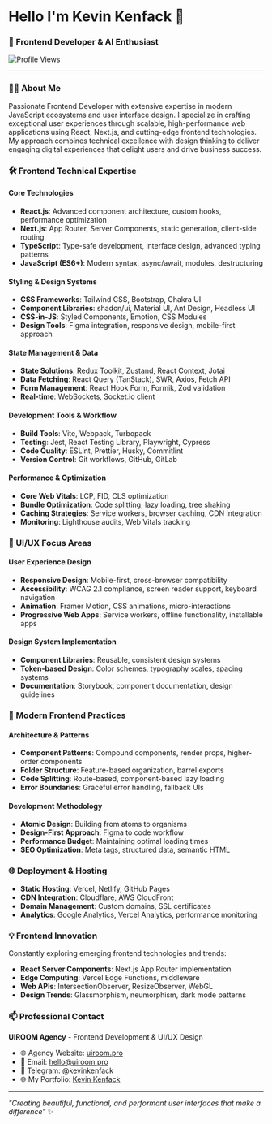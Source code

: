 # Hello I'm Kevin Kenfack 👋
### 🌴 Frontend Developer & AI Enthusiast
![Profile Views](https://komarev.com/ghpvc/?username=kevinkenfack&label=Profile%20views&color=0e75b6&style=flat)

---

### 👨‍💻 About Me
Passionate Frontend Developer with extensive expertise in modern JavaScript ecosystems and user interface design. I specialize in crafting exceptional user experiences through scalable, high-performance web applications using React, Next.js, and cutting-edge frontend technologies. My approach combines technical excellence with design thinking to deliver engaging digital experiences that delight users and drive business success.

### 🛠️ Frontend Technical Expertise

#### Core Technologies
- **React.js**: Advanced component architecture, custom hooks, performance optimization
- **Next.js**: App Router, Server Components, static generation, client-side routing
- **TypeScript**: Type-safe development, interface design, advanced typing patterns
- **JavaScript (ES6+)**: Modern syntax, async/await, modules, destructuring

#### Styling & Design Systems
- **CSS Frameworks**: Tailwind CSS, Bootstrap, Chakra UI
- **Component Libraries**: shadcn/ui, Material UI, Ant Design, Headless UI
- **CSS-in-JS**: Styled Components, Emotion, CSS Modules
- **Design Tools**: Figma integration, responsive design, mobile-first approach

#### State Management & Data
- **State Solutions**: Redux Toolkit, Zustand, React Context, Jotai
- **Data Fetching**: React Query (TanStack), SWR, Axios, Fetch API
- **Form Management**: React Hook Form, Formik, Zod validation
- **Real-time**: WebSockets, Socket.io client

#### Development Tools & Workflow
- **Build Tools**: Vite, Webpack, Turbopack
- **Testing**: Jest, React Testing Library, Playwright, Cypress
- **Code Quality**: ESLint, Prettier, Husky, Commitlint
- **Version Control**: Git workflows, GitHub, GitLab

#### Performance & Optimization
- **Core Web Vitals**: LCP, FID, CLS optimization
- **Bundle Optimization**: Code splitting, lazy loading, tree shaking
- **Caching Strategies**: Service workers, browser caching, CDN integration
- **Monitoring**: Lighthouse audits, Web Vitals tracking

### 🎨 UI/UX Focus Areas

#### User Experience Design
- **Responsive Design**: Mobile-first, cross-browser compatibility
- **Accessibility**: WCAG 2.1 compliance, screen reader support, keyboard navigation
- **Animation**: Framer Motion, CSS animations, micro-interactions
- **Progressive Web Apps**: Service workers, offline functionality, installable apps

#### Design System Implementation
- **Component Libraries**: Reusable, consistent design systems
- **Token-based Design**: Color schemes, typography scales, spacing systems
- **Documentation**: Storybook, component documentation, design guidelines

### 🚀 Modern Frontend Practices

#### Architecture & Patterns
- **Component Patterns**: Compound components, render props, higher-order components
- **Folder Structure**: Feature-based organization, barrel exports
- **Code Splitting**: Route-based, component-based lazy loading
- **Error Boundaries**: Graceful error handling, fallback UIs

#### Development Methodology
- **Atomic Design**: Building from atoms to organisms
- **Design-First Approach**: Figma to code workflow
- **Performance Budget**: Maintaining optimal loading times
- **SEO Optimization**: Meta tags, structured data, semantic HTML

### 🌐 Deployment & Hosting
- **Static Hosting**: Vercel, Netlify, GitHub Pages
- **CDN Integration**: Cloudflare, AWS CloudFront
- **Domain Management**: Custom domains, SSL certificates
- **Analytics**: Google Analytics, Vercel Analytics, performance monitoring

### 💡 Frontend Innovation
Constantly exploring emerging frontend technologies and trends:
- **React Server Components**: Next.js App Router implementation
- **Edge Computing**: Vercel Edge Functions, middleware
- **Web APIs**: IntersectionObserver, ResizeObserver, WebGL
- **Design Trends**: Glassmorphism, neumorphism, dark mode patterns

### 📫 Professional Contact
**UIROOM Agency** - Frontend Development & UI/UX Design  
- 🌐 Agency Website: [uiroom.pro](https://uiroom.pro)    
- 📧 Email: hello@uiroom.pro  
- 💬 Telegram: [@kevinkenfack](https://t.me/kevinkenfack)
- 🌐 My Portfolio: [Kevin Kenfack](https://kenfack-me.vercel.app/)

---
*"Creating beautiful, functional, and performant user interfaces that make a difference"* ✨
